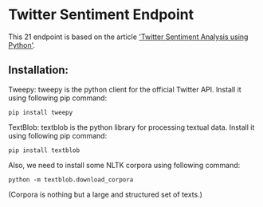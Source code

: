 # Twitter Sentiment Endpoint
This 21 endpoint is based on the article ['Twitter Sentiment Analysis using Python'](http://www.geeksforgeeks.org/twitter-sentiment-analysis-using-python/).
## Installation:

Tweepy: tweepy is the python client for the official Twitter API.
Install it using following pip command:

```pip install tweepy```

TextBlob: textblob is the python library for processing textual data.
Install it using following pip command:

```pip install textblob```

Also, we need to install some NLTK corpora using following command:

```python -m textblob.download_corpora```

(Corpora is nothing but a large and structured set of texts.)

